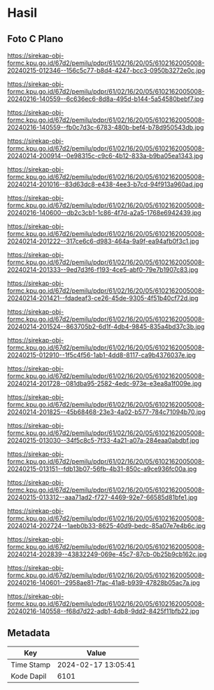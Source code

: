 # Hasil

## Foto C Plano

https://sirekap-obj-formc.kpu.go.id/67d2/pemilu/pdpr/61/02/16/20/05/6102162005008-20240215-012346--156c5c77-b8d4-4247-bcc3-0950b3272e0c.jpg

https://sirekap-obj-formc.kpu.go.id/67d2/pemilu/pdpr/61/02/16/20/05/6102162005008-20240216-140559--6c636ec6-8d8a-495d-b144-5a54580bebf7.jpg

https://sirekap-obj-formc.kpu.go.id/67d2/pemilu/pdpr/61/02/16/20/05/6102162005008-20240216-140559--fb0c7d3c-6783-480b-bef4-b78d950543db.jpg

https://sirekap-obj-formc.kpu.go.id/67d2/pemilu/pdpr/61/02/16/20/05/6102162005008-20240214-200914--0e98315c-c9c6-4b12-833a-b9ba05ea1343.jpg

https://sirekap-obj-formc.kpu.go.id/67d2/pemilu/pdpr/61/02/16/20/05/6102162005008-20240214-201016--83d63dc8-e438-4ee3-b7cd-94f913a960ad.jpg

https://sirekap-obj-formc.kpu.go.id/67d2/pemilu/pdpr/61/02/16/20/05/6102162005008-20240216-140600--db2c3cb1-1c86-4f7d-a2a5-1768e6942439.jpg

https://sirekap-obj-formc.kpu.go.id/67d2/pemilu/pdpr/61/02/16/20/05/6102162005008-20240214-201222--317ce6c6-d983-464a-9a9f-ea94afb0f3c1.jpg

https://sirekap-obj-formc.kpu.go.id/67d2/pemilu/pdpr/61/02/16/20/05/6102162005008-20240214-201333--9ed7d3f6-f193-4ce5-abf0-79e7b1907c83.jpg

https://sirekap-obj-formc.kpu.go.id/67d2/pemilu/pdpr/61/02/16/20/05/6102162005008-20240214-201421--fdadeaf3-ce26-45de-9305-4f51b40cf72d.jpg

https://sirekap-obj-formc.kpu.go.id/67d2/pemilu/pdpr/61/02/16/20/05/6102162005008-20240214-201524--863705b2-6d1f-4db4-9845-835a4bd37c3b.jpg

https://sirekap-obj-formc.kpu.go.id/67d2/pemilu/pdpr/61/02/16/20/05/6102162005008-20240215-012910--1f5c4f56-1ab1-4dd8-8117-ca9b4376037e.jpg

https://sirekap-obj-formc.kpu.go.id/67d2/pemilu/pdpr/61/02/16/20/05/6102162005008-20240214-201728--081dba95-2582-4edc-973e-e3ea8a1f009e.jpg

https://sirekap-obj-formc.kpu.go.id/67d2/pemilu/pdpr/61/02/16/20/05/6102162005008-20240214-201825--45b68468-23e3-4a02-b577-784c71094b70.jpg

https://sirekap-obj-formc.kpu.go.id/67d2/pemilu/pdpr/61/02/16/20/05/6102162005008-20240215-013030--34f5c8c5-7f33-4a21-a07a-284eaa0abdbf.jpg

https://sirekap-obj-formc.kpu.go.id/67d2/pemilu/pdpr/61/02/16/20/05/6102162005008-20240215-013151--fdb13b07-56fb-4b31-850c-a9ce936fc00a.jpg

https://sirekap-obj-formc.kpu.go.id/67d2/pemilu/pdpr/61/02/16/20/05/6102162005008-20240215-013312--aaa71ad2-f727-4469-92e7-66585d81bfe1.jpg

https://sirekap-obj-formc.kpu.go.id/67d2/pemilu/pdpr/61/02/16/20/05/6102162005008-20240214-202724--1aeb0b33-8625-40d9-bedc-85a07e7e4b6c.jpg

https://sirekap-obj-formc.kpu.go.id/67d2/pemilu/pdpr/61/02/16/20/05/6102162005008-20240214-202839--43832249-069e-45c7-87cb-0b25b9cb162c.jpg

https://sirekap-obj-formc.kpu.go.id/67d2/pemilu/pdpr/61/02/16/20/05/6102162005008-20240216-140601--2958ae81-7fac-41a8-b939-47828b05ac7a.jpg

https://sirekap-obj-formc.kpu.go.id/67d2/pemilu/pdpr/61/02/16/20/05/6102162005008-20240216-140558--f68d7d22-adb1-4db8-9dd2-8425f11bfb22.jpg


## Metadata

| Key        | Value               |
| ---------- | ------------------- |
| Time Stamp | 2024-02-17 13:05:41 |
| Kode Dapil | 6101                |



